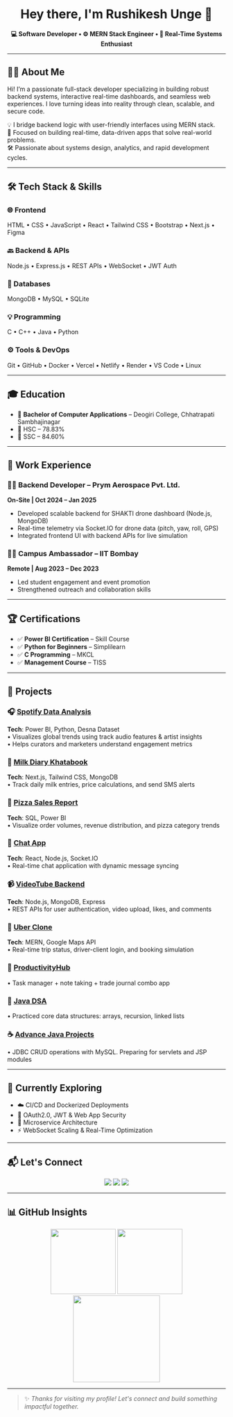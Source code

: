 <h1 align="center">Hey there, I'm Rushikesh Unge 👋</h1>

<p align="center">
  <b>💻 Software Developer • ⚙️ MERN Stack Engineer • 🚀 Real-Time Systems Enthusiast</b>
</p>

---

## 👨‍💻 About Me

Hi! I’m a passionate full-stack developer specializing in building robust backend systems, interactive real-time dashboards, and seamless web experiences. I love turning ideas into reality through clean, scalable, and secure code.

💡 I bridge backend logic with user-friendly interfaces using MERN stack.  
🎯 Focused on building real-time, data-driven apps that solve real-world problems.  
🛠️ Passionate about systems design, analytics, and rapid development cycles.

---

## 🛠 Tech Stack & Skills

### 🌐 Frontend
HTML • CSS • JavaScript • React • Tailwind CSS • Bootstrap • Next.js • Figma

### 🔙 Backend & APIs
Node.js • Express.js • REST APIs • WebSocket • JWT Auth

### 💾 Databases
MongoDB • MySQL • SQLite

### 💡 Programming
C • C++ • Java • Python

### ⚙️ Tools & DevOps
Git • GitHub • Docker • Vercel • Netlify • Render • VS Code • Linux

---

## 🎓 Education

- 📘 **Bachelor of Computer Applications** – Deogiri College, Chhatrapati Sambhajinagar  
- 📗 HSC – 78.83%  
- 📙 SSC – 84.60%

---

## 💼 Work Experience

### 🧑‍💻 Backend Developer – Prym Aerospace Pvt. Ltd.
**On-Site | Oct 2024 – Jan 2025**
- Developed scalable backend for SHAKTI drone dashboard (Node.js, MongoDB)
- Real-time telemetry via Socket.IO for drone data (pitch, yaw, roll, GPS)
- Integrated frontend UI with backend APIs for live simulation

### 👩‍💻 Campus Ambassador – IIT Bombay
**Remote | Aug 2023 – Dec 2023**
- Led student engagement and event promotion
- Strengthened outreach and collaboration skills

---

## 🏆 Certifications

- ✅ **Power BI Certification** – Skill Course  
- ✅ **Python for Beginners** – Simplilearn  
- ✅ **C Programming** – MKCL  
- ✅ **Management Course** – TISS  

---

## 🚀 Projects

### 🎧 [Spotify Data Analysis](https://github.com/Rushi-Unge/Spotify-Data-Analysis-)
**Tech**: Power BI, Python, Desna Dataset  
• Visualizes global trends using track audio features & artist insights  
• Helps curators and marketers understand engagement metrics

### 📒 [Milk Diary Khatabook](https://github.com/Rushi-Unge/Milk-diary-khatabook)
**Tech**: Next.js, Tailwind CSS, MongoDB  
• Track daily milk entries, price calculations, and send SMS alerts

### 🍕 [Pizza Sales Report](https://github.com/Rushi-Unge/Python-Analysis)
**Tech**: SQL, Power BI  
• Visualize order volumes, revenue distribution, and pizza category trends

### 💬 [Chat App](https://github.com/Rushi-Unge/OctanetTask2)
**Tech**: React, Node.js, Socket.IO  
• Real-time chat application with dynamic message syncing

### 📹 [VideoTube Backend](https://github.com/Rushi-Unge/VideoTube-Only-Backend)
**Tech**: Node.js, MongoDB, Express  
• REST APIs for user authentication, video upload, likes, and comments

### 🚖 [Uber Clone](https://github.com/Rushi-Unge/Uber-Clone)
**Tech**: MERN, Google Maps API  
• Real-time trip status, driver-client login, and booking simulation

### 🧠 [ProductivityHub](https://github.com/Rushi-Unge/ProductivityHub)
• Task manager + note taking + trade journal combo app

### 🔁 [Java DSA](https://github.com/Rushi-Unge/Java-DSA)
• Practiced core data structures: arrays, recursion, linked lists

### ☕ [Advance Java Projects](https://github.com/Rushi-Unge/AdvanceJava)
• JDBC CRUD operations with MySQL. Preparing for servlets and JSP modules

---

## 🌱 Currently Exploring

- ☁️ CI/CD and Dockerized Deployments  
- 🔐 OAuth2.0, JWT & Web App Security  
- 🧩 Microservice Architecture  
- ⚡ WebSocket Scaling & Real-Time Optimization  

---

## 📬 Let's Connect

<p align="center">
  <a href="mailto:rushikeshunge@gmail.com"><img src="https://img.shields.io/badge/Email-D14836?style=for-the-badge&logo=gmail&logoColor=white" /></a>
  <a href="https://www.linkedin.com/in/rushi-unge/"><img src="https://img.shields.io/badge/LinkedIn-0077B5?style=for-the-badge&logo=linkedin&logoColor=white" /></a>
  <a href="https://github.com/Rushi-Unge"><img src="https://img.shields.io/badge/GitHub-181717?style=for-the-badge&logo=github&logoColor=white" /></a>
</p>

---

## 📊 GitHub Insights

<p align="center">
  <img src="https://github-readme-stats.vercel.app/api?username=Rushi-Unge&show_icons=true&theme=radical" height="150" />
  <img src="https://streak-stats.demolab.com?user=Rushi-Unge&theme=radical&hide_border=false" height="150" />
  <img src="https://github-readme-activity-graph.vercel.app/graph?username=Rushi-Unge&theme=react-dark" height="200" />
</p>

---

> ✨ *Thanks for visiting my profile! Let's connect and build something impactful together.*

